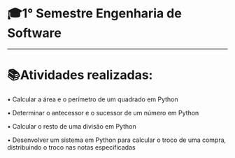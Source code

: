 # 🎓1° Semestre Engenharia de Software
---------------------------------------

# 📚Atividades realizadas:

•	Calcular a área e o perímetro de um quadrado em Python

•	Determinar o antecessor e o sucessor de um número em Python

•	Calcular o resto de uma divisão em Python

•   Desenvolver um sistema em Python para calcular o troco de uma compra, distribuindo o troco nas notas especificadas 


